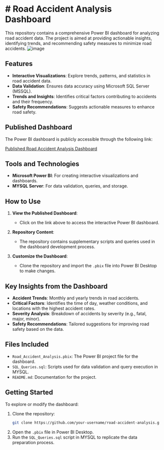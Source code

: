 # # Road Accident Analysis Dashboard

This repository contains a comprehensive Power BI dashboard for analyzing road accident data. The project is aimed at providing actionable insights, identifying trends, and recommending safety measures to minimize road accidents.
![image](https://github.com/user-attachments/assets/38decb7f-1389-4ee3-8f66-bcbc865ac3f0)


## Features

- **Interactive Visualizations**: Explore trends, patterns, and statistics in road accident data.
- **Data Validation**: Ensures data accuracy using Microsoft SQL Server (MSSQL).
- **Trends and Insights**: Identifies critical factors contributing to accidents and their frequency.
- **Safety Recommendations**: Suggests actionable measures to enhance road safety.

## Published Dashboard

The Power BI dashboard is publicly accessible through the following link:

[Published Road Accident Analysis Dashboard]( https://app.powerbi.com/view?r=eyJrIjoiODM1NGFmY2QtNmQ5MC00Zjk4LWEyZTEtNmZkMjRkZGE1NmU4IiwidCI6Ijc5ZjkxNWQ3LWJiNzYtNDZjYy1hY2RiLTY4YTRmZjBhZWRkYiJ9)

## Tools and Technologies

- **Microsoft Power BI**: For creating interactive visualizations and dashboards.
- **MYSQL Server**: For data validation, queries, and storage.

## How to Use

1. **View the Published Dashboard**:
   - Click on the link above to access the interactive Power BI dashboard.
   
2. **Repository Content**:
   - The repository contains supplementary scripts and queries used in the dashboard development process.

3. **Customize the Dashboard**:
   - Clone the repository and import the `.pbix` file into Power BI Desktop to make changes.

## Key Insights from the Dashboard

- **Accident Trends**: Monthly and yearly trends in road accidents.
- **Critical Factors**: Identifies the time of day, weather conditions, and locations with the highest accident rates.
- **Severity Analysis**: Breakdown of accidents by severity (e.g., fatal, major, minor).
- **Safety Recommendations**: Tailored suggestions for improving road safety based on the data.

## Files Included

- `Road_Accident_Analysis.pbix`: The Power BI project file for the dashboard.
- `SQL_Queries.sql`: Scripts used for data validation and query execution in MYSQL.
- `README.md`: Documentation for the project.

## Getting Started

To explore or modify the dashboard:

1. Clone the repository:
   ```bash
   git clone https://github.com/your-username/road-accident-analysis.git
   ```
2. Open the `.pbix` file in Power BI Desktop.
3. Run the `SQL_Queries.sql` script in MYSQL to replicate the data preparation process.


